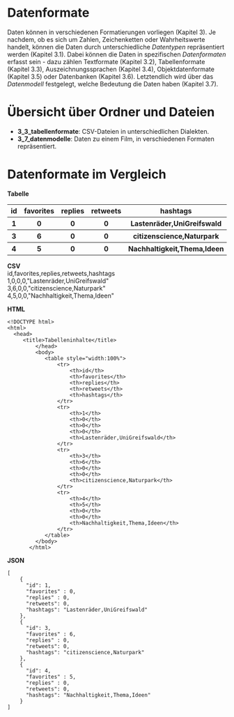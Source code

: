 # Datenformate

Daten können in verschiedenen Formatierungen vorliegen (Kapitel 3). Je nachdem, ob es sich um Zahlen, Zeichenketten oder Wahrheitswerte handelt, 
können die Daten durch unterschiedliche *Datentypen* repräsentiert werden (Kapitel 3.1). 
Dabei können die Daten in spezifischen *Datenformaten* erfasst sein - dazu zählen Textformate (Kapitel 3.2), Tabellenformate (Kapitel 3.3), Auszeichnungssprachen (Kapitel 3.4), 
Objektdatenformate (Kapitel 3.5) oder Datenbanken (Kapitel 3.6). Letztendlich wird über das *Datenmodell* festgelegt, welche Bedeutung die Daten haben (Kapitel 3.7). 


# Übersicht über Ordner und Dateien 

- **3_3_tabellenformate**: CSV-Dateien in unterschiedlichen Dialekten.
- **3_7_datenmodelle**: Daten zu einem Film, in verschiedenen Formaten repräsentiert. 


# Datenformate im Vergleich 

**Tabelle**
<table style="width:100%">
<tr>
	<th>id</th>
	<th>favorites</th> 
	<th>replies</th> 
	<th>retweets</th>
	<th>hashtags</th>
</tr>
<tr>
	<th>1</th>
	<th>0</th>
	<th>0</th>
	<th>0</th>
	<th>Lastenräder,UniGreifswald</th>
</tr>
<tr>
	<th>3</th>
	<th>6</th>
	<th>0</th>
	<th>0</th>	
	<th>citizenscience,Naturpark</th>
</tr>
<tr>
	<th>4</th>
	<th>5</th>
	<th>0</th>
	<th>0</th>	
	<th>Nachhaltigkeit,Thema,Ideen</th>	
</tr>
</table>


**CSV**  
id,favorites,replies,retweets,hashtags  
1,0,0,0,"Lastenräder,UniGreifswald"  
3,6,0,0,"citizenscience,Naturpark"  
4,5,0,0,"Nachhaltigkeit,Thema,Ideen"  



**HTML**
```
<!DOCTYPE html>
<html> 
  <head> 
     <title>Tabelleninhalte</title> 
         </head> 
         <body> 
			<table style="width:100%">
				<tr>
					<th>id</th>
					<th>favorites</th> 
					<th>replies</th> 
					<th>retweets</th>
					<th>hashtags</th>
				</tr>
				<tr>
					<th>1</th>
					<th>0</th>
					<th>0</th>
					<th>0</th>
					<th>Lastenräder,UniGreifswald</th>
				</tr>
				<tr>
					<th>3</th>
					<th>6</th>
					<th>0</th>
					<th>0</th>	
					<th>citizenscience,Naturpark</th>
				</tr>
				<tr>
					<th>4</th>
					<th>5</th>
					<th>0</th>
					<th>0</th>	
					<th>Nachhaltigkeit,Thema,Ideen</th>	
				</tr>
			</table>
         </body>
       </html>
```


**JSON**  
```
[   
    {    
      "id": 1,   
      "favorites" : 0,   
      "replies" : 0,    
	  "retweets": 0,   
	  "hashtags": "Lastenräder,UniGreifswald"  
    },  
    {   
      "id": 3,  
      "favorites" : 6,  
      "replies" : 0,   
	  "retweets": 0,   
	  "hashtags": "citizenscience,Naturpark"  
    },  
	{   
      "id": 4,  
      "favorites" : 5,  
      "replies" : 0,   
	  "retweets": 0,   
	  "hashtags": "Nachhaltigkeit,Thema,Ideen"  
    }  
]  
```
